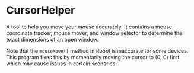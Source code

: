 # CursorHelper

A tool to help you move your mouse accurately. It contains a mouse coordinate tracker, mouse mover, and window selector to determine the exact dimensions of an open window.

Note that the `mouseMove()` method in Robot is inaccurate for some devices. This program fixes this by momentarily moving the cursor to (0, 0) first, which may cause issues in certain scenarios.
